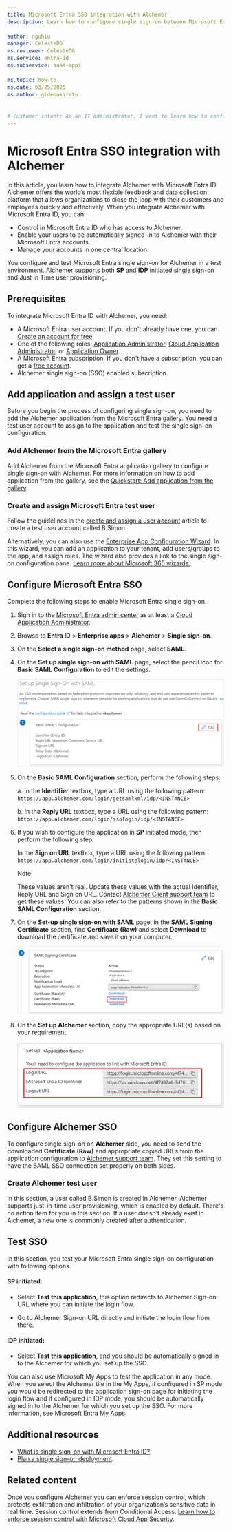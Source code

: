 ```yaml
---
title: Microsoft Entra SSO integration with Alchemer
description: Learn how to configure single sign-on between Microsoft Entra ID and Alchemer.

author: nguhiu
manager: CelesteDG
ms.reviewer: CelesteDG
ms.service: entra-id
ms.subservice: saas-apps

ms.topic: how-to
ms.date: 03/25/2025
ms.author: gideonkiratu


# Customer intent: As an IT administrator, I want to learn how to configure single sign-on between Microsoft Entra ID and Alchemer so that I can control who has access to Alchemer, enable automatic sign-in with Microsoft Entra accounts, and manage my accounts in one central location.
---
```


# Microsoft Entra SSO integration with Alchemer

In this article, you learn how to integrate Alchemer with Microsoft Entra ID. Alchemer offers the world’s most flexible feedback and data collection platform that allows organizations to close the loop with their customers and employees quickly and effectively. When you integrate Alchemer with Microsoft Entra ID, you can:

* Control in Microsoft Entra ID who has access to Alchemer.
* Enable your users to be automatically signed-in to Alchemer with their Microsoft Entra accounts.
* Manage your accounts in one central location.

You configure and test Microsoft Entra single sign-on for Alchemer in a test environment. Alchemer supports both **SP** and **IDP** initiated single sign-on and Just In Time user provisioning.

## Prerequisites

To integrate Microsoft Entra ID with Alchemer, you need:

* A Microsoft Entra user account. If you don't already have one, you can [Create an account for free](https://azure.microsoft.com/free/?WT.mc_id=A261C142F).
* One of the following roles: [Application Administrator](/entra/identity/role-based-access-control/permissions-reference#application-administrator), [Cloud Application Administrator](/entra/identity/role-based-access-control/permissions-reference#cloud-application-administrator), or [Application Owner](/entra/fundamentals/users-default-permissions#owned-enterprise-applications).
* A Microsoft Entra subscription. If you don't have a subscription, you can get a [free account](https://azure.microsoft.com/free/).
* Alchemer single sign-on (SSO) enabled subscription.

## Add application and assign a test user

Before you begin the process of configuring single sign-on, you need to add the Alchemer application from the Microsoft Entra gallery. You need a test user account to assign to the application and test the single sign-on configuration.

<a name='add-alchemer-from-the-azure-ad-gallery'></a>

### Add Alchemer from the Microsoft Entra gallery

Add Alchemer from the Microsoft Entra application gallery to configure single sign-on with Alchemer. For more information on how to add application from the gallery, see the [Quickstart: Add application from the gallery](~/identity/enterprise-apps/add-application-portal.md).

<a name='create-and-assign-azure-ad-test-user'></a>

### Create and assign Microsoft Entra test user

Follow the guidelines in the [create and assign a user account](~/identity/enterprise-apps/add-application-portal-assign-users.md) article to create a test user account called B.Simon.

Alternatively, you can also use the [Enterprise App Configuration Wizard](https://portal.office.com/AdminPortal/home?Q=Docs#/azureadappintegration). In this wizard, you can add an application to your tenant, add users/groups to the app, and assign roles. The wizard also provides a link to the single sign-on configuration pane. [Learn more about Microsoft 365 wizards.](/microsoft-365/admin/misc/azure-ad-setup-guides). 

<a name='configure-azure-ad-sso'></a>

## Configure Microsoft Entra SSO

Complete the following steps to enable Microsoft Entra single sign-on.

1. Sign in to the [Microsoft Entra admin center](https://entra.microsoft.com) as at least a [Cloud Application Administrator](~/identity/role-based-access-control/permissions-reference.md#cloud-application-administrator).
1. Browse to **Entra ID** > **Enterprise apps** > **Alchemer** > **Single sign-on**.
1. On the **Select a single sign-on method** page, select **SAML**.
1. On the **Set up single sign-on with SAML** page, select the pencil icon for **Basic SAML Configuration** to edit the settings.

   ![Screenshot shows how to edit Basic SAML Configuration.](common/edit-urls.png "Basic Configuration")

1. On the **Basic SAML Configuration** section, perform the following steps:

    a. In the **Identifier** textbox, type a URL using the following pattern:
    `https://app.alchemer.com/login/getsamlxml/idp/<INSTANCE>`

    b. In the **Reply URL** textbox, type a URL using the following pattern:
    `https://app.alchemer.com/login/ssologin/idp/<INSTANCE>`

1. If you wish to configure the application in **SP** initiated mode, then perform the following step:

    In the **Sign on URL** textbox, type a URL using the following pattern:
    `https://app.alchemer.com/login/initiatelogin/idp/<INSTANCE>`

    > [!NOTE]
    > These values aren't real. Update these values with the actual Identifier, Reply URL and Sign on URL. Contact [Alchemer Client support team](mailto:support@alchemer.com) to get these values. You can also refer to the patterns shown in the **Basic SAML Configuration** section.

1. On the **Set-up single sign-on with SAML** page, in the **SAML Signing Certificate** section, find **Certificate (Raw)** and select **Download** to download the certificate and save it on your computer.

    ![Screenshot shows the Certificate download link.](common/certificateraw.png "Certificate")

1. On the **Set up Alchemer** section, copy the appropriate URL(s) based on your requirement.

	![Screenshot shows to copy configuration appropriate URL.](common/copy-configuration-urls.png "Metadata")

## Configure Alchemer SSO

To configure single sign-on on **Alchemer** side, you need to send the downloaded **Certificate (Raw)** and appropriate copied URLs from the application configuration to [Alchemer support team](mailto:support@alchemer.com). They set this setting to have the SAML SSO connection set properly on both sides.

### Create Alchemer test user

In this section, a user called B.Simon is created in Alchemer. Alchemer supports just-in-time user provisioning, which is enabled by default. There's no action item for you in this section. If a user doesn't already exist in Alchemer, a new one is commonly created after authentication.

## Test SSO 

In this section, you test your Microsoft Entra single sign-on configuration with following options. 

#### SP initiated:

* Select **Test this application**, this option redirects to Alchemer Sign-on URL where you can initiate the login flow.  

* Go to Alchemer Sign-on URL directly and initiate the login flow from there.

#### IDP initiated:

* Select **Test this application**, and you should be automatically signed in to the Alchemer for which you set up the SSO. 

You can also use Microsoft My Apps to test the application in any mode. When you select the Alchemer tile in the My Apps, if configured in SP mode you would be redirected to the application sign-on page for initiating the login flow and if configured in IDP mode, you should be automatically signed in to the Alchemer for which you set up the SSO. For more information, see [Microsoft Entra My Apps](/azure/active-directory/manage-apps/end-user-experiences#azure-ad-my-apps).

## Additional resources

* [What is single sign-on with Microsoft Entra ID?](~/identity/enterprise-apps/what-is-single-sign-on.md)
* [Plan a single sign-on deployment](~/identity/enterprise-apps/plan-sso-deployment.md).

## Related content

Once you configure Alchemer you can enforce session control, which protects exfiltration and infiltration of your organization’s sensitive data in real time. Session control extends from Conditional Access. [Learn how to enforce session control with Microsoft Cloud App Security](/cloud-app-security/proxy-deployment-aad).
